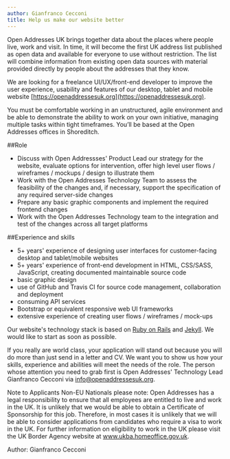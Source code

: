 ```yaml
---
author: Gianfranco Cecconi
title: Help us make our website better
---
```


Open Addresses UK brings together data about the places where people live, work and visit. In time, it will become the first UK address list published as open data and available for everyone to use without restriction. The list will combine information from existing open data sources with material provided directly by people about the addresses that they know.

We are looking for a freelance UI/UX/front-end developer to improve the user experience, usability and features of our desktop, tablet and mobile website [https://openaddressesuk.org](https://openaddressesuk.org).

You must be comfortable working in an unstructured, agile environment and be able to demonstrate the ability to work on your own initiative, managing multiple tasks within tight timeframes. You’ll be based at the Open Addresses offices in Shoreditch.

##Role
- Discuss with Open Addressses' Product Lead our strategy for the website, evaluate options for intervention, offer high level user flows / wireframes / mockups / design to illustrate them
- Work with the Open Addresses Technology Team to assess the feasibility of the changes and, if necessary, support the specification of any required server-side changes
- Prepare any basic graphic components and implement the required frontend changes
- Work with the Open Addresses Technology team to the integration and test of the changes across all target platforms

##Experience and skills
- 5+ years' experience of designing user interfaces for customer-facing desktop and tablet/mobile websites
- 5+ years' experience of front-end development in HTML, CSS/SASS, JavaScript, creating documented maintainable source code
- basic graphic design
- use of GitHub and Travis CI for source code management, collaboration and deployment
- consuming API services
- Bootstrap or equivalent responsive web UI frameworks
- extensive experience of creating user flows / wireframes / mock-ups

Our website's technology stack is based on [Ruby on Rails](http://rubyonrails.org/) and [Jekyll](http://jekyllrb.com/). We would like to start as soon as possible.

If you really are world class, your application will stand out because you will do more than just send in a letter and CV. We want you to show us how your skills, experience and abilities will meet the needs of the role. The person whose attention you need to grab first is Open Addresses' Technology Lead Gianfranco Cecconi via [info@openaddressesuk.org](info@openaddressesuk.org).

Note to Applicants Non-EU Nationals please note: Open Addresses has a legal responsibility to ensure that all employees are entitled to live and work in the UK. It is unlikely that we would be able to obtain a Certificate of Sponsorship for this job. Therefore, in most cases it is unlikely that we will be able to consider applications from candidates who require a visa to work in the UK. For further information on eligibility to work in the UK please visit the UK Border Agency website at www.ukba.homeoffice.gov.uk.

Author: Gianfranco Cecconi
